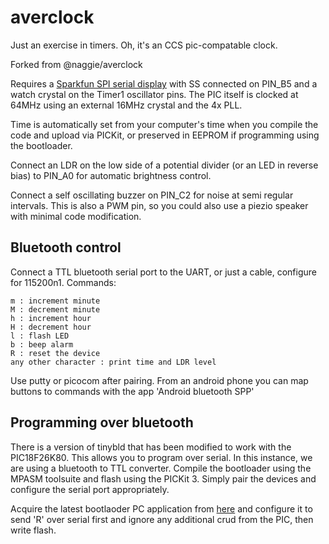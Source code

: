 averclock
=========

Just an exercise in timers. Oh, it's an CCS pic-compatable clock.

Forked from @naggie/averclock

Requires a [Sparkfun SPI serial display][1] with SS connected on PIN_B5 and
a watch crystal on the Timer1 oscillator pins. The PIC itself is clocked at 64MHz using
an external 16MHz crystal and the 4x PLL.

Time is automatically set from your computer's time when you compile the code and upload via PICKit,
or preserved in EEPROM if programming using the bootloader.

Connect an LDR on the low side of a potential divider (or an LED in reverse bias) to PIN_A0
for automatic brightness control.

Connect a self oscillating buzzer on PIN_C2 for noise at semi regular intervals. This is also a
PWM pin, so you could also use a piezio speaker with minimal code modification.

Bluetooth control
-----------------

Connect a TTL bluetooth serial port to the UART, or just a cable, configure for 115200n1. Commands:

	m : increment minute
	M : decrement minute
	h : increment hour
	H : decrement hour
	l : flash LED
	b : beep alarm
	R : reset the device
	any other character : print time and LDR level

Use putty or picocom after pairing. From an android phone you can map buttons
to commands with the app 'Android bluetooth SPP'

Programming over bluetooth
--------------------------

There is a version of tinybld that has been modified to work with the PIC18F26K80.
This allows you to program over serial. In this instance, we are using a bluetooth to TTL
converter. Compile the bootloader using the MPASM toolsuite and flash using the PICKit 3.
Simply pair the devices and configure the serial port appropriately.

Acquire the latest bootlaoder PC application from [here][2] and configure it to send 'R'
over serial first and ignore any additional crud from the PIC, then write flash.

[1]: http://proto-pic.co.uk/7-segment-serial-display-red/
[2]: http://www.etc.ugal.ro/cchiculita/software/tinyblddownload.htm
